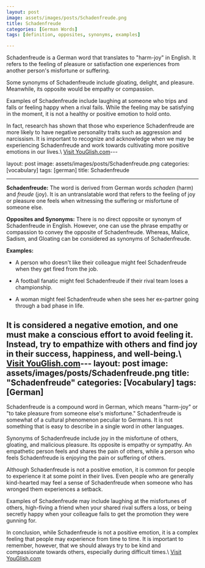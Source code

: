 ```yaml
---
layout: post
image: assets/images/posts/Schadenfreude.png
title: Schadenfreude
categories: [German Words]
tags: [definition, opposites, synonyms, examples]

---
```


Schadenfreude is a German word that translates to "harm-joy" in English. It refers to the feeling of pleasure or satisfaction one experiences from another person's misfortune or suffering. 

Some synonyms of Schadenfreude include gloating, delight, and pleasure. Meanwhile, its opposite would be empathy or compassion. 

Examples of Schadenfreude include laughing at someone who trips and falls or feeling happy when a rival fails. While the feeling may be satisfying in the moment, it is not a healthy or positive emotion to hold onto. 

In fact, research has shown that those who experience Schadenfreude are more likely to have negative personality traits such as aggression and narcissism. It is important to recognize and acknowledge when we may be experiencing Schadenfreude and work towards cultivating more positive emotions in our lives.\ <a id="yg-widget-0" class="youglish-widget" data-query="Schadenfreude" data-lang="german" data-components="8412" data-auto-start="0" data-bkg-color="theme_light" data-title="How%20to%20pronounce%20Schadenfreude%20in%20German"  rel="nofollow" href="https://youglish.com">Visit YouGlish.com</a><script async src="https://youglish.com/public/emb/widget.js" charset="utf-8"></script>---

layout: post
image: assets/images/posts/Schadenfreude.png
categories: [vocabulary]
tags: [german]
title: Schadenfreude

---

**Schadenfreude:** The word is derived from German words *schaden* (harm) and *freude* (joy). It is an untranslatable word that refers to the feeling of joy or pleasure one feels when witnessing the suffering or misfortune of someone else.

**Opposites and Synonyms:** There is no direct opposite or synonym of Schadenfreude in English. However, one can use the phrase empathy or compassion to convey the opposite of Schadenfreude. Whereas, Malice, Sadism, and Gloating can be considered as synonyms of Schadenfreude.

**Examples:**

- A person who doesn't like their colleague might feel Schadenfreude when they get fired from the job.

- A football fanatic might feel Schadenfreude if their rival team loses a championship.

- A woman might feel Schadenfreude when she sees her ex-partner going through a bad phase in life.

It is considered a negative emotion, and one must make a conscious effort to avoid feeling it. Instead, try to empathize with others and find joy in their success, happiness, and well-being.\ <a id="yg-widget-0" class="youglish-widget" data-query="Schadenfreude" data-lang="german" data-components="8412" data-auto-start="0" data-bkg-color="theme_light" data-title="How%20to%20pronounce%20Schadenfreude%20in%20German"  rel="nofollow" href="https://youglish.com">Visit YouGlish.com</a><script async src="https://youglish.com/public/emb/widget.js" charset="utf-8"></script>---
layout: post
image: assets/images/posts/Schadenfreude.png
title: "Schadenfreude"
categories: [Vocabulary]
tags: [German]
---

Schadenfreude is a compound word in German, which means "harm-joy" or "to take pleasure from someone else's misfortune." Schadenfreude is somewhat of a cultural phenomenon peculiar to Germans. It is not something that is easy to describe in a single word in other languages.
 
Synonyms of Schadenfreude include joy in the misfortune of others, gloating, and malicious pleasure. Its opposite is empathy or sympathy. An empathetic person feels and shares the pain of others, while a person who feels Schadenfreude is enjoying the pain or suffering of others.

Although Schadenfreude is not a positive emotion, it is common for people to experience it at some point in their lives. Even people who are generally kind-hearted may feel a sense of Schadenfreude when someone who has wronged them experiences a setback.

Examples of Schadenfreude may include laughing at the misfortunes of others, high-fiving a friend when your shared rival suffers a loss, or being secretly happy when your colleague fails to get the promotion they were gunning for.

In conclusion, while Schadenfreude is not a positive emotion, it is a complex feeling that people may experience from time to time. It is important to remember, however, that we should always try to be kind and compassionate towards others, especially during difficult times.\ <a id="yg-widget-0" class="youglish-widget" data-query="Schadenfreude" data-lang="german" data-components="8412" data-auto-start="0" data-bkg-color="theme_light" data-title="How%20to%20pronounce%20Schadenfreude%20in%20German"  rel="nofollow" href="https://youglish.com">Visit YouGlish.com</a><script async src="https://youglish.com/public/emb/widget.js" charset="utf-8"></script>